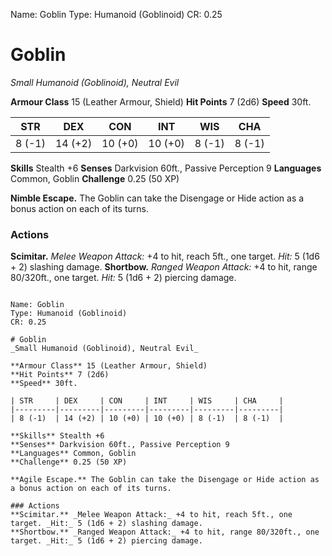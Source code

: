 Name: Goblin
Type: Humanoid (Goblinoid)
CR: 0.25

# Goblin
_Small Humanoid (Goblinoid), Neutral Evil_

**Armour Class** 15 (Leather Armour, Shield)
**Hit Points** 7 (2d6)
**Speed** 30ft.

| STR     | DEX     | CON     | INT     | WIS     | CHA     |
|---------|---------|---------|---------|---------|---------|
| 8 (-1)  | 14 (+2) | 10 (+0) | 10 (+0) | 8 (-1)  | 8 (-1)  |

**Skills** Stealth +6
**Senses** Darkvision 60ft., Passive Perception 9
**Languages** Common, Goblin
**Challenge** 0.25 (50 XP)

**Nimble Escape.** The Goblin can take the Disengage or Hide action as a bonus action on each of its turns.

### Actions
**Scimitar.** _Melee Weapon Attack:_ +4 to hit, reach 5ft., one target. _Hit:_ 5 (1d6 + 2) slashing damage.
**Shortbow.** _Ranged Weapon Attack:_ +4 to hit, range 80/320ft., one target. _Hit:_ 5 (1d6 + 2) piercing damage.
```

Name: Goblin
Type: Humanoid (Goblinoid)
CR: 0.25

# Goblin
_Small Humanoid (Goblinoid), Neutral Evil_

**Armour Class** 15 (Leather Armour, Shield)
**Hit Points** 7 (2d6)
**Speed** 30ft.

| STR     | DEX     | CON     | INT     | WIS     | CHA     |
|---------|---------|---------|---------|---------|---------|
| 8 (-1)  | 14 (+2) | 10 (+0) | 10 (+0) | 8 (-1)  | 8 (-1)  |

**Skills** Stealth +6
**Senses** Darkvision 60ft., Passive Perception 9
**Languages** Common, Goblin
**Challenge** 0.25 (50 XP)

**Agile Escape.** The Goblin can take the Disengage or Hide action as a bonus action on each of its turns.

### Actions
**Scimitar.** _Melee Weapon Attack:_ +4 to hit, reach 5ft., one target. _Hit:_ 5 (1d6 + 2) slashing damage.
**Shortbow.** _Ranged Weapon Attack:_ +4 to hit, range 80/320ft., one target. _Hit:_ 5 (1d6 + 2) piercing damage.